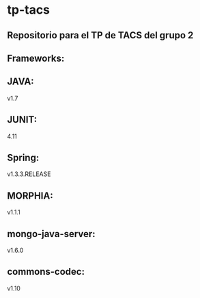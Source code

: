 # tp-tacs

## Repositorio para el TP de TACS del grupo 2

## Frameworks:

## JAVA:
v1.7
## JUNIT:
4.11
## Spring:
v1.3.3.RELEASE
## MORPHIA:
v1.1.1
## mongo-java-server:
v1.6.0
## commons-codec:
v1.10
